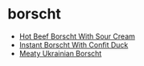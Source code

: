# borscht

 * [Hot Beef Borscht With Sour Cream](index/h/hot-beef-borscht-with-sour-cream-3189.json)
 * [Instant Borscht With Confit Duck](index/i/instant-borscht-with-confit-duck-236945.json)
 * [Meaty Ukrainian Borscht](index/m/meaty-ukrainian-borscht-6008.json)
